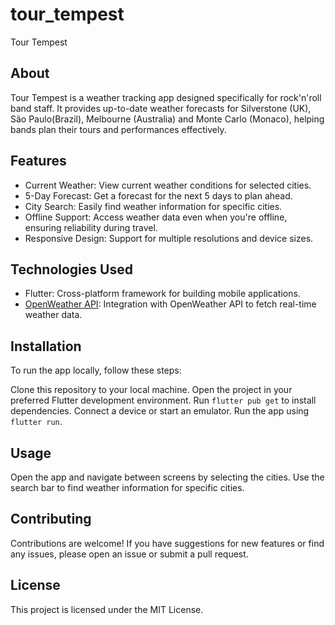 # tour_tempest

Tour Tempest

## About

Tour Tempest is a weather tracking app designed specifically for rock'n'roll band staff. It provides up-to-date weather forecasts for Silverstone (UK), São Paulo(Brazil), Melbourne (Australia) and Monte Carlo (Monaco), helping bands plan their tours and performances effectively.

## Features

- Current Weather: View current weather conditions for selected cities.
- 5-Day Forecast: Get a forecast for the next 5 days to plan ahead.
- City Search: Easily find weather information for specific cities.
- Offline Support: Access weather data even when you're offline, ensuring reliability during travel.
- Responsive Design: Support for multiple resolutions and device sizes.

## Technologies Used

- Flutter: Cross-platform framework for building mobile applications.
- [OpenWeather API](https://openweathermap.org/): Integration with OpenWeather API to fetch real-time weather data.

## Installation

To run the app locally, follow these steps:

Clone this repository to your local machine.
Open the project in your preferred Flutter development environment.
Run ```flutter pub get``` to install dependencies.
Connect a device or start an emulator.
Run the app using ```flutter run```.

## Usage

Open the app and navigate between screens by selecting the cities.
Use the search bar to find weather information for specific cities.

## Contributing

Contributions are welcome! If you have suggestions for new features or find any issues, please open an issue or submit a pull request.

## License

This project is licensed under the MIT License.
